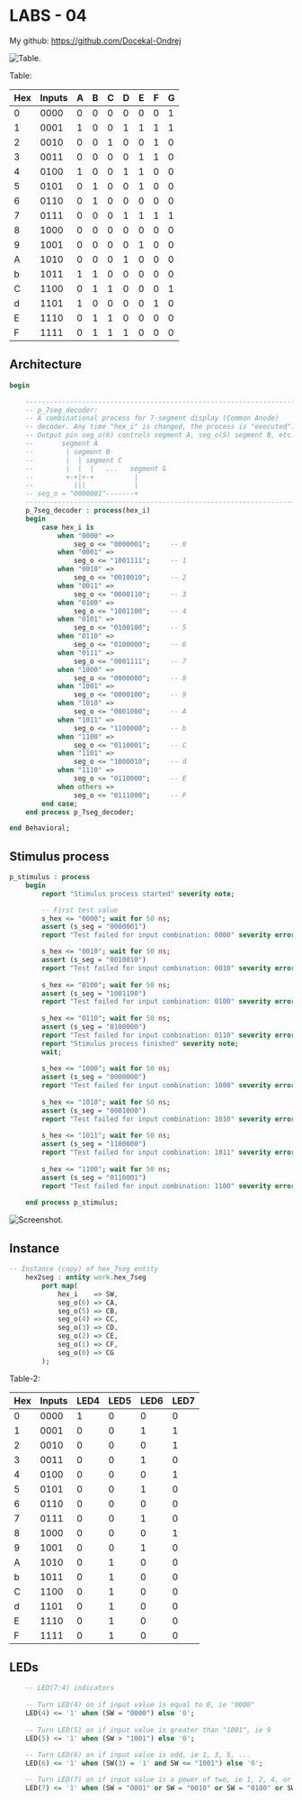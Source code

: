 # LABS - 04

My github: https://github.com/Docekal-Ondrej

![Table.](https://github.com/Docekal-Ondrej/Digital-electronics-1/blob/main/labs/04-segment/Screenshot1.jpg)

Table:

| Hex | Inputs | A | B | C | D | E | F | G |
| --- | ------ | - | - | - | - | - | - | - |
|  0  |  0000  | 0 | 0 | 0 | 0 | 0 | 0 | 1 |
|  1  |  0001  | 1 | 0 | 0 | 1 | 1 | 1 | 1 |
|  2  |  0010  | 0 | 0 | 1 | 0 | 0 | 1 | 0 |
|  3  |  0011  | 0 | 0 | 0 | 0 | 1 | 1 | 0 |
|  4  |  0100  | 1 | 0 | 0 | 1 | 1 | 0 | 0 |
|  5  |  0101  | 0 | 1 | 0 | 0 | 1 | 0 | 0 |
|  6  |  0110  | 0 | 1 | 0 | 0 | 0 | 0 | 0 |
|  7  |  0111  | 0 | 0 | 0 | 1 | 1 | 1 | 1 |
|  8  |  1000  | 0 | 0 | 0 | 0 | 0 | 0 | 0 |
|  9  |  1001  | 0 | 0 | 0 | 0 | 1 | 0 | 0 |
|  A  |  1010  | 0 | 0 | 0 | 1 | 0 | 0 | 0 |
|  b  |  1011  | 1 | 1 | 0 | 0 | 0 | 0 | 0 |
|  C  |  1100  | 0 | 1 | 1 | 0 | 0 | 0 | 1 |
|  d  |  1101  | 1 | 0 | 0 | 0 | 0 | 1 | 0 |
|  E  |  1110  | 0 | 1 | 1 | 0 | 0 | 0 | 0 |
|  F  |  1111  | 0 | 1 | 1 | 1 | 0 | 0 | 0 |

## Architecture

```vhdl
begin

    --------------------------------------------------------------------
    -- p_7seg_decoder:
    -- A combinational process for 7-segment display (Common Anode)
    -- decoder. Any time "hex_i" is changed, the process is "executed".
    -- Output pin seg_o(6) controls segment A, seg_o(5) segment B, etc.
    --       segment A
    --        | segment B
    --        |  | segment C
    --        |  |  |   ...   segment G
    --        +-+|+-+          |
    --          |||            |
    -- seg_o = "0000001"-------+
    --------------------------------------------------------------------
    p_7seg_decoder : process(hex_i)
    begin
        case hex_i is
            when "0000" =>
                seg_o <= "0000001";     -- 0
            when "0001" =>
                seg_o <= "1001111";     -- 1
            when "0010" =>
                seg_o <= "0010010";     -- 2
            when "0011" =>
                seg_o <= "0000110";     -- 3
            when "0100" =>
                seg_o <= "1001100";     -- 4
            when "0101" =>
                seg_o <= "0100100";     -- 5
            when "0110" =>
                seg_o <= "0100000";     -- 6
            when "0111" =>
                seg_o <= "0001111";     -- 7                                                
            when "1000" =>
                seg_o <= "0000000";     -- 8
            when "1001" =>
                seg_o <= "0000100";     -- 9
            when "1010" =>
                seg_o <= "0001000";     -- A
            when "1011" =>
                seg_o <= "1100000";     -- b
            when "1100" =>
                seg_o <= "0110001";     -- C
            when "1101" =>
                seg_o <= "1000010";     -- d                                
            when "1110" =>
                seg_o <= "0110000";     -- E
            when others =>
                seg_o <= "0111000";     -- F
        end case;
    end process p_7seg_decoder;

end Behavioral;
```

## Stimulus process

```vhdl
p_stimulus : process
    begin
        report "Stimulus process started" severity note;

        -- First test value
        s_hex <= "0000"; wait for 50 ns;
        assert (s_seg = "0000001")
        report "Test failed for input combination: 0000" severity error;

        s_hex <= "0010"; wait for 50 ns;
        assert (s_seg = "0010010")
        report "Test failed for input combination: 0010" severity error;
        
        s_hex <= "0100"; wait for 50 ns;
        assert (s_seg = "1001100")
        report "Test failed for input combination: 0100" severity error;
        
        s_hex <= "0110"; wait for 50 ns;
        assert (s_seg = "0100000")
        report "Test failed for input combination: 0110" severity error;
        report "Stimulus process finished" severity note;
        wait;
        
        s_hex <= "1000"; wait for 50 ns;
        assert (s_seg = "0000000")
        report "Test failed for input combination: 1000" severity error;
        
        s_hex <= "1010"; wait for 50 ns;
        assert (s_seg = "0001000")
        report "Test failed for input combination: 1010" severity error;    
            
        s_hex <= "1011"; wait for 50 ns;
        assert (s_seg = "1100000")
        report "Test failed for input combination: 1011" severity error;    
                   
        s_hex <= "1100"; wait for 50 ns;
        assert (s_seg = "0110001")
        report "Test failed for input combination: 1100" severity error;     
                        
    end process p_stimulus;
```

![Screenshot.](https://github.com/Docekal-Ondrej/Digital-electronics-1/blob/main/labs/04-segment/Screenshot2.jpg)

## Instance

```vhdl
-- Instance (copy) of hex_7seg entity
    hex2seg : entity work.hex_7seg
        port map(
            hex_i    => SW,
            seg_o(6) => CA,
            seg_o(5) => CB,
            seg_o(4) => CC,
            seg_o(3) => CD,
            seg_o(2) => CE,
            seg_o(1) => CF,
            seg_o(0) => CG
        );
```

Table-2:

| Hex | Inputs | LED4 | LED5 | LED6 | LED7 |
| --- | ------ | ---- | ---- | ---- | ---- |
|  0  |  0000  |   1  |   0  |   0  |   0  |
|  1  |  0001  |   0  |   0  |   1  |   1  |
|  2  |  0010  |   0  |   0  |   0  |   1  |
|  3  |  0011  |   0  |   0  |   1  |   0  |
|  4  |  0100  |   0  |   0  |   0  |   1  |
|  5  |  0101  |   0  |   0  |   1  |   0  |
|  6  |  0110  |   0  |   0  |   0  |   0  |
|  7  |  0111  |   0  |   0  |   1  |   0  |
|  8  |  1000  |   0  |   0  |   0  |   1  |
|  9  |  1001  |   0  |   0  |   1  |   0  |
|  A  |  1010  |   0  |   1  |   0  |   0  |
|  b  |  1011  |   0  |   1  |   0  |   0  |
|  C  |  1100  |   0  |   1  |   0  |   0  |
|  d  |  1101  |   0  |   1  |   0  |   0  |
|  E  |  1110  |   0  |   1  |   0  |   0  |
|  F  |  1111  |   0  |   1  |   0  |   0  |

## LEDs

```vhdl
    -- LED(7:4) indicators
    
    -- Turn LED(4) on if input value is equal to 0, ie "0000"
    LED(4) <= '1' when (SW = "0000") else '0';
    
    -- Turn LED(5) on if input value is greater than "1001", ie 9
    LED(5) <= '1' when (SW > "1001") else '0';
    
    -- Turn LED(6) on if input value is odd, ie 1, 3, 5, ...
    LED(6) <= '1' when (SW(3) = '1' and SW <= "1001") else '0';

    -- Turn LED(7) on if input value is a power of two, ie 1, 2, 4, or 8
    LED(7) <= '1' when (SW = "0001" or SW = "0010" or SW = "0100" or SW = "1000") else '0';
```